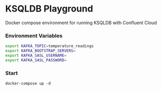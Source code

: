 # KSQLDB Playground

Docker compose environment for running KSQLDB with Confluent Cloud

### Environment Variables

```bash
export KAFKA_TOPIC=temperature_readings
export KAFKA_BOOTSTRAP_SERVERS=
export KAFKA_SASL_USERNAME=
export KAFKA_SASL_PASSWORD=
```

### Start

```
docker-compose up -d
```